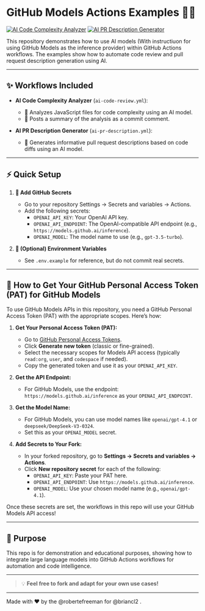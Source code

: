 # GitHub Models Actions Examples 🚀🤖

[![AI Code Complexity Analyzer](https://github.com/your-org/your-repo/actions/workflows/ai-code-review.yml/badge.svg)](../../actions/workflows/ai-code-review.yml)
[![AI PR Description Generator](https://github.com/your-org/your-repo/actions/workflows/ai-pr-description.yml/badge.svg)](../../actions/workflows/ai-pr-description.yml)

<!--
These badges show the status of the last workflow run (success or failure) for each workflow.
-->

This repository demonstrates how to use AI models (With instructiuon for using GitHub Models as the inference provider) within GitHub Actions workflows. The examples show how to automate code review and pull request description generation using AI.

---

## ✨ Workflows Included

- **AI Code Complexity Analyzer** (`ai-code-review.yml`):
  - 🧠 Analyzes JavaScript files for code complexity using an AI model.
  - 💬 Posts a summary of the analysis as a commit comment.

- **AI PR Description Generator** (`ai-pr-description.yml`):
  - 📝 Generates informative pull request descriptions based on code diffs using an AI model.

---

## ⚡️ Quick Setup

1. **🔐 Add GitHub Secrets**
   - Go to your repository Settings → Secrets and variables → Actions.
   - Add the following secrets:
     - `OPENAI_API_KEY`: Your OpenAI API key.
     - `OPENAI_API_ENDPOINT`: The OpenAI-compatible API endpoint (e.g., `https://models.github.ai/inference`).
     - `OPENAI_MODEL`: The model name to use (e.g., `gpt-3.5-turbo`).

2. **📄 (Optional) Environment Variables**
   - See `.env.example` for reference, but do not commit real secrets.

---

## 🔑 How to Get Your GitHub Personal Access Token (PAT) for GitHub Models

To use GitHub Models APIs in this repository, you need a GitHub Personal Access Token (PAT) with the appropriate scopes. Here’s how:

1. **Get Your Personal Access Token (PAT):**
   - Go to [GitHub Personal Access Tokens](https://github.com/settings/tokens).
   - Click **Generate new token** (classic or fine-grained).
   - Select the necessary scopes for Models API access (typically `read:org`, `user`, and `codespace` if needed).
   - Copy the generated token and use it as your `OPENAI_API_KEY`.

2. **Get the API Endpoint:**
   - For GitHub Models, use the endpoint: `https://models.github.ai/inference` as your `OPENAI_API_ENDPOINT`.

3. **Get the Model Name:**
   - For GitHub Models, you can use model names like `openai/gpt-4.1` or `deepseek/DeepSeek-V3-0324`.
   - Set this as your `OPENAI_MODEL` secret.

4. **Add Secrets to Your Fork:**
   - In your forked repository, go to **Settings → Secrets and variables → Actions**.
   - Click **New repository secret** for each of the following:
     - `OPENAI_API_KEY`: Paste your PAT here.
     - `OPENAI_API_ENDPOINT`: Use `https://models.github.ai/inference`.
     - `OPENAI_MODEL`: Use your chosen model name (e.g., `openai/gpt-4.1`).

Once these secrets are set, the workflows in this repo will use your GitHub Models API access!

---

## 🎯 Purpose

This repo is for demonstration and educational purposes, showing how to integrate large language models into GitHub Actions workflows for automation and code intelligence.

---

> 💡 **Feel free to fork and adapt for your own use cases!**

---

Made with ❤️ by the @robertefreeman for @briancl2 .
